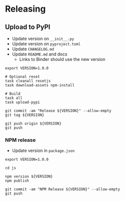 # Releasing

## Upload to PyPI

- Update version on `__init__.py`
- Update version on `pyproject.toml`
- Update `CHANGELOG.md`
- Update `README.md` and docs
    - Links to Binder should use the new version

```shell
export VERSION=1.0.0

# Optional reset
task cleanall resetjs
task download-assets npm-install

# Build
task all
task upload-pypi

git commit -am "Release ${VERSION}" --allow-empty
git tag ${VERSION}

git push origin ${VERSION}
git push
```

### NPM release

- Update version in `package.json`

```shell
export VERSION=1.0.0

cd js

npm version ${VERSION}
npm publish

git commit -am "NPM Release ${VERSION}" --allow-empty
git push
```
